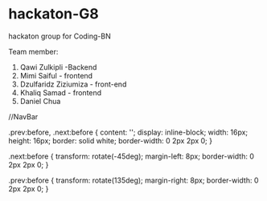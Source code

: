 # hackaton-G8
hackaton group for Coding-BN

Team member: 
1) Qawi Zulkipli -Backend
2) Mimi Saiful - frontend
3) Dzulfaridz Ziziumiza - front-end
4) Khaliq Samad - frontend
5) Daniel Chua



//NavBar

.prev:before,
.next:before {
  content: '';
  display: inline-block;
  width: 16px;
  height: 16px;
  border: solid white;
  border-width: 0 2px 2px 0;
}

.next:before {
  transform: rotate(-45deg);
  margin-left: 8px;
  border-width: 0 2px 2px 0;
}

.prev:before {
  transform: rotate(135deg);
  margin-right: 8px;
  border-width: 0 2px 2px 0;
}
